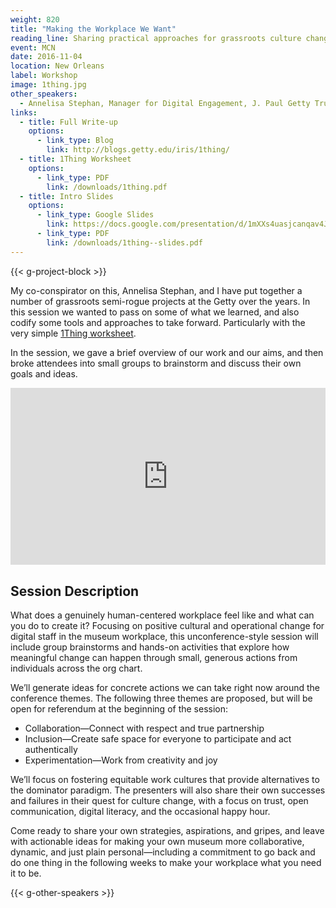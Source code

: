```yaml
---
weight: 820
title: "Making the Workplace We Want"
reading_line: Sharing practical approaches for grassroots culture change at work
event: MCN
date: 2016-11-04
location: New Orleans
label: Workshop
image: 1thing.jpg
other_speakers:
  - Annelisa Stephan, Manager for Digital Engagement, J. Paul Getty Trust
links:
  - title: Full Write-up
    options:
      - link_type: Blog
        link: http://blogs.getty.edu/iris/1thing/
  - title: 1Thing Worksheet
    options:
      - link_type: PDF
        link: /downloads/1thing.pdf
  - title: Intro Slides
    options: 
      - link_type: Google Slides
        link: https://docs.google.com/presentation/d/1mXXs4uasjcanqav4Jd8gURluu53aiS6oPo9Ty8igDho/edit?usp=sharing
      - link_type: PDF
        link: /downloads/1thing--slides.pdf
---
```


{{< g-project-block >}}

My co-conspirator on this, Annelisa Stephan, and I have put together a number of grassroots semi-rogue projects at the Getty over the years. In this session we wanted to pass on some of what we learned, and also codify some tools and approaches to take forward. Particularly with the very simple [1Thing worksheet](/downloads/1thing.pdf).

In the session, we gave a brief overview of our work and our aims, and then broke attendees into small groups to brainstorm and discuss their own goals and ideas.

<div style="position: relative; padding-bottom: 56.25%; height: 0; overflow: hidden; margin-bottom: 1rem;">
  <iframe src="https://docs.google.com/presentation/d/e/2PACX-1vRWj1Ukt_PmV298XF87nymdfCnAEhZTl26xU6IwdbIdlnYjETg7vSK6tIBDXdSPlKyj5Lc7h7KfIHPM/embed?start=false&loop=false&delayms=3000" frameborder="0" allowfullscreen="true" mozallowfullscreen="true" webkitallowfullscreen="true" style="position: absolute; top: 0; left: 0; width: 100%; height: 100%; border:0;"></iframe>
</div>

## Session Description

What does a genuinely human-centered workplace feel like and what can you do to create it? Focusing on positive cultural and operational change for digital staff in the museum workplace, this unconference-style session will include group brainstorms and hands-on activities that explore how meaningful change can happen through small, generous actions from individuals across the org chart.

We’ll generate ideas for concrete actions we can take right now around the conference themes. The following three themes are proposed, but will be open for referendum at the beginning of the session:

- Collaboration—Connect with respect and true partnership
- Inclusion—Create safe space for everyone to participate and act authentically 
- Experimentation—Work from creativity and joy

We’ll focus on fostering equitable work cultures that provide alternatives to the dominator paradigm. The presenters will also share their own successes and failures in their quest for culture change, with a focus on trust, open communication, digital literacy, and the occasional happy hour.

Come ready to share your own strategies, aspirations, and gripes, and leave with actionable ideas for making your own museum more collaborative, dynamic, and just plain personal—including a commitment to go back and do one thing in the following weeks to make your workplace what you need it to be.

{{< g-other-speakers >}}
